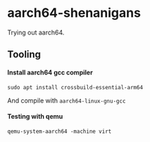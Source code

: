 # aarch64-shenanigans

Trying out aarch64.

## Tooling

#### Install aarch64 gcc compiler

```shell
sudo apt install crossbuild-essential-arm64
```

And compile with `aarch64-linux-gnu-gcc`

#### Testing with qemu

```shell
qemu-system-aarch64 -machine virt
```

